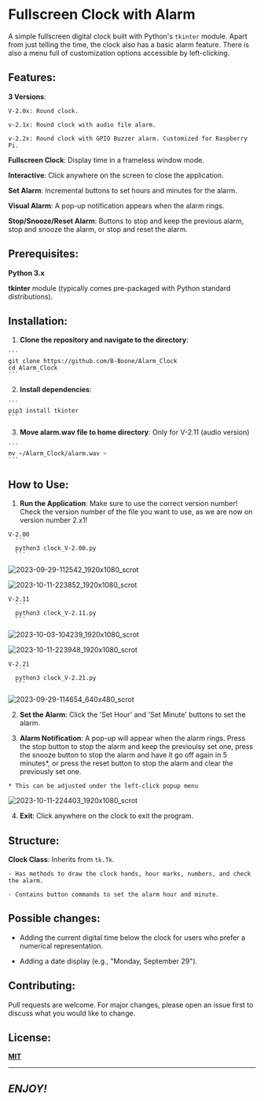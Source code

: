 # Fullscreen Clock with Alarm

  A simple fullscreen digital clock built with Python's `tkinter` module. Apart from just telling the time, the clock also has a basic alarm feature. There is also a menu full of customization options accessible by left-clicking.

## Features:

  **3 Versions**:

    V-2.0x: Round clock.

    v-2.1x: Round clock with audio file alarm.

    v-2.2x: Round clock with GPIO Buzzer alarm. Customized for Raspberry Pi.

  **Fullscreen Clock**: Display time in a frameless window mode.

  **Interactive**: Click anywhere on the screen to close the application.

  **Set Alarm**: Incremental buttons to set hours and minutes for the alarm.

  **Visual Alarm**: A pop-up notification appears when the alarm rings.

  **Stop/Snooze/Reset Alarm**: Buttons to stop and keep the previous alarm, stop and snooze the alarm, or stop and reset the alarm.

## Prerequisites:

  **Python 3.x**

  **tkinter** module (typically comes pre-packaged with Python standard distributions).

## Installation:

  1. **Clone the repository and navigate to the directory**:

    ```
    git clone https://github.com/B-Boone/Alarm_Clock
    cd Alarm_Clock
    ```

  2. **Install dependencies**:

    ```
    pip3 install tkinter
    ```

  3. **Move alarm.wav file to home directory**: Only for V-2.11 (audio version)

    ```
    mv ~/Alarm_Clock/alarm.wav ~
    ```

## How to Use: 

  1. **Run the Application**: Make sure to use the correct version number! Check the version number of the file you want to use, as we are now on version number 2.x1!

    V-2.00
      ```
      python3 clock_V-2.00.py
      ```

![2023-09-29-112542_1920x1080_scrot](https://github.com/B-Boone/Alarm_Clock/assets/101531474/4300af78-4376-4d57-8db2-e8a3c194d26f)

![2023-10-11-223852_1920x1080_scrot](https://github.com/B-Boone/Alarm_Clock/assets/101531474/1fa87fe2-1498-4cfd-9cf0-759361e8e804)

    V-2.11
      ```
      python3 clock_V-2.11.py
      ```

![2023-10-03-104239_1920x1080_scrot](https://github.com/B-Boone/Alarm_Clock/assets/101531474/6c2c4981-83bd-4ed7-adcf-7ea2d02f100a)

![2023-10-11-223948_1920x1080_scrot](https://github.com/B-Boone/Alarm_Clock/assets/101531474/c94326a3-a424-43d5-8da5-83edb32e4742)

    V-2.21
      ```
      python3 clock_V-2.21.py
      ```

![2023-09-29-114654_640x480_scrot](https://github.com/B-Boone/Alarm_Clock/assets/101531474/1a1fb150-cc61-48be-96fe-14b0fbe9dc59)

  2. **Set the Alarm**: Click the 'Set Hour' and 'Set Minute' buttons to set the alarm.

  3. **Alarm Notification**: A pop-up will appear when the alarm rings. Press the stop button to stop the alarm and keep the previoulsy set one, press the snooze button to stop the alarm and have it go off again in 5 minutes*, or press the reset button to stop the alarm and clear the previously set one.

    * This can be adjusted under the left-click popup menu

![2023-10-11-224403_1920x1080_scrot](https://github.com/B-Boone/Alarm_Clock/assets/101531474/0a88ea53-1ad6-41d6-985b-d287c105d0de)

  4. **Exit**: Click anywhere on the clock to exit the program.

## Structure:

  **Clock Class**: Inherits from `tk.Tk`.

    - Has methods to draw the clock hands, hour marks, numbers, and check the alarm.

    - Contains button commands to set the alarm hour and minute.

## Possible changes:

  - Adding the current digital time below the clock for users who prefer a numerical representation.

  - Adding a date display (e.g., "Monday, September 29").

## Contributing:

  Pull requests are welcome. For major changes, please open an issue first to discuss what you would like to change.

## License:

  **[MIT](https://choosealicense.com/licenses/mit/)**

---

## *ENJOY!*
